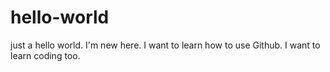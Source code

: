 # hello-world
just a hello world.
I'm new here.
I want to learn how to use Github.
I want to learn coding too.
